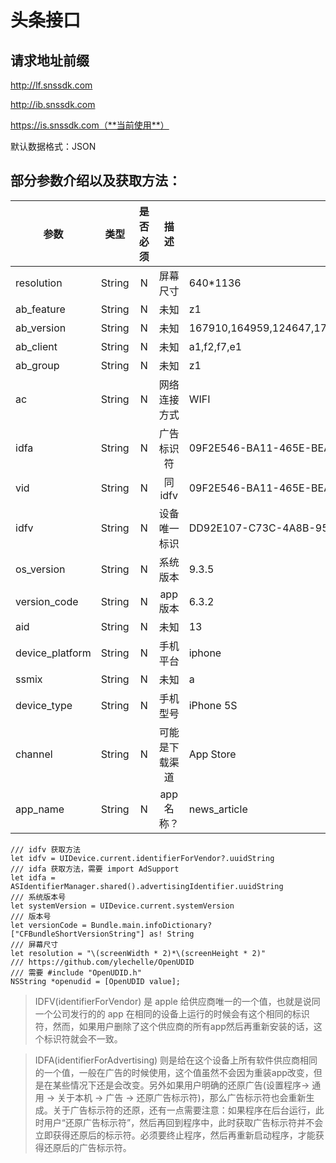 # 头条接口

## 请求地址前缀

http://lf.snssdk.com

http://ib.snssdk.com

https://is.snssdk.com（**当前使用**）

默认数据格式：JSON

## 部分参数介绍以及获取方法：

| 参数              | 类型     | 是否必须 |  描  述   | 示例                                       |
| --------------- | ------ | :--: | :-----: | ---------------------------------------- |
| resolution      | String |  N   |  屏幕尺寸   | 640*1136                                 |
| ab_feature      | String |  N   |   未知    | z1                                       |
| ab_version      | String |  N   |   未知    | 167910,164959,124647,170019,170695,170018,164677,163247,170349,157001,170749,159165,168998,169430,134128,169448,161298,162742,170294,152026,170238,162572,169058,170520,170567,156262,170508,166324,170691,170603,169601,169318,169300,165734,170659,170713,167300,145585,168081,170578,168629,165497,161718,150353 |
| ab_client       | String |  N   |   未知    | a1,f2,f7,e1                              |
| ab_group        | String |  N   |   未知    | z1                                       |
| ac              | String |  N   | 网络连接方式  | WIFI                                     |
| idfa            | String |  N   |  广告标识符  | 09F2E546-BA11-465E-BEAB-9C69C897351B     |
| vid             | String |  N   | 同 idfv  | 09F2E546-BA11-465E-BEAB-9C69C897351B     |
| idfv            | String |  N   | 设备唯一标识  | DD92E107-C73C-4A8B-9567-9DF97B6203D4     |
| os_version      | String |  N   |  系统版本   | 9.3.5                                    |
| version_code    | String |  N   | app 版本  | 6.3.2                                    |
| aid             | String |  N   |   未知    | 13                                       |
| device_platform | String |  N   |  手机平台   | iphone                                   |
| ssmix           | String |  N   |   未知    | a                                        |
| device_type     | String |  N   |  手机型号   | iPhone 5S                                |
| channel         | String |  N   | 可能是下载渠道 | App Store                                |
| app_name        | String |  N   | app 名称？ | news_article                             |

```
/// idfv 获取方法
let idfv = UIDevice.current.identifierForVendor?.uuidString
/// idfa 获取方法，需要 import AdSupport 
let idfa = ASIdentifierManager.shared().advertisingIdentifier.uuidString
/// 系统版本号
let systemVersion = UIDevice.current.systemVersion
/// 版本号
let versionCode = Bundle.main.infoDictionary?["CFBundleShortVersionString"] as! String
/// 屏幕尺寸
let resolution = "\(screenWidth * 2)*\(screenHeight * 2)"
/// https://github.com/ylechelle/OpenUDID
/// 需要 #include "OpenUDID.h"
NSString *openudid = [OpenUDID value];
```

> IDFV(identifierForVendor) 是 apple 给供应商唯一的一个值，也就是说同一个公司发行的的 app 在相同的设备上运行的时候会有这个相同的标识符，然而，如果用户删除了这个供应商的所有app然后再重新安装的话，这个标识符就会不一致。

> IDFA(identifierForAdvertising) 则是给在这个设备上所有软件供应商相同的一个值，一般在广告的时候使用，这个值虽然不会因为重装app改变，但是在某些情况下还是会改变。另外如果用户明确的还原广告(设置程序-> 通用 -> 关于本机 -> 广告 -> 还原广告标示符)，那么广告标示符也会重新生成。关于广告标示符的还原，还有一点需要注意：如果程序在后台运行，此时用户“还原广告标示符”，然后再回到程序中，此时获取广告标示符并不会立即获得还原后的标示符。必须要终止程序，然后再重新启动程序，才能获得还原后的广告标示符。



